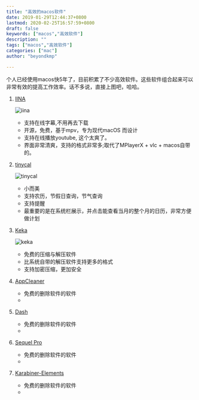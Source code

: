 ```yaml
---
title: "高效的macos软件"
date: 2019-01-29T12:44:37+0800
lastmod: 2020-02-25T16:57:59+0800
draft: false
keywords: ["macos","高效软件"]
description: ""
tags: ["macos","高效软件"]
categories: ["mac"]
author: "beyondkmp"

---
```


个人已经使用macos快5年了，目前积累了不少高效软件。这些软件组合起来可以非常有效的提高工作效率。话不多说，直接上图吧，哈哈。

<!--more-->

1. [IINA](https://iina.io/)

    ![iina](https://iina.io/images/sc-sky.png)

    * 支持在线字幕,不用再去下载
    * 开源，免费，基于mpv，专为现代macOS 而设计
    * 支持在线播放youtube, 这个太爽了。
    * 界面非常清爽，支持的格式非常多;取代了MPlayerX + vlc + macos自带的。


2. [tinycal](https://apps.apple.com/cn/app/%E5%B0%8F%E5%8E%86-%E5%B0%8F%E8%80%8C%E7%BE%8E%E7%9A%84%E6%97%A5%E5%8E%86/id1031088612)

    ![tinycal](/imgs/softwares/tinycal.png)

    * 小而美
    * 支持农历，节假日查询，节气查询
    * 支持提醒
    * 最重要的是在系统栏展示，并点击能查看当月的整个月的日历，非常方便做计划

3. [Keka](https://www.keka.io/en/)

    ![keka](/imgs/softwares/keka.png)

    * 免费的压缩与解压软件
    * 比系统自带的解压软件支持更多的格式
    * 支持加密压缩，更加安全

4. [AppCleaner](https://freemacsoft.net/appcleaner/)

    * 免费的删除软件的软件
    * 

4. [Dash]()

    * 免费的删除软件的软件
    * 

5. [Sequel Pro]()

    * 免费的删除软件的软件
    * 

6. [Karabiner-Elements]()

    * 免费的删除软件的软件
    * 
